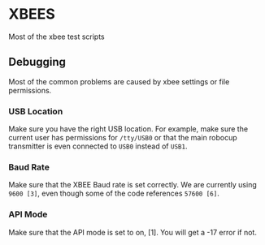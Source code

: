 # XBEES

Most of the xbee test scripts 


## Debugging

Most of the common problems are caused by xbee settings or file permissions. 

### USB Location

Make sure you have the right USB location. For example, make sure the current user has permissions for ```/tty/USB0``` or that the main robocup transmitter is even connected to ```USB0``` instead of ```USB1```. 

### Baud Rate

Make sure that the XBEE Baud rate is set correctly. We are currently using ```9600 [3]```, even though some of the code references ```57600 [6]```. 

### API Mode

Make sure that the API mode is set to on, [1]. You will get a -17 error if not. 




